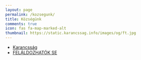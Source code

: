 ```yaml
---
layout: page
permalink: /kozsegunk/
title: Községünk
comments: true
icon: fas fa-map-marked-alt
thumbnail: https://static.karancssag.info/images/og/ft.jpg
---
```

+ [Karancsság][1]
+ [FELÁLDOZHATÓK SE][2]

[1]:/kozsegunk/karancssag
[2]:/kozsegunk/felaldozhatok-se
